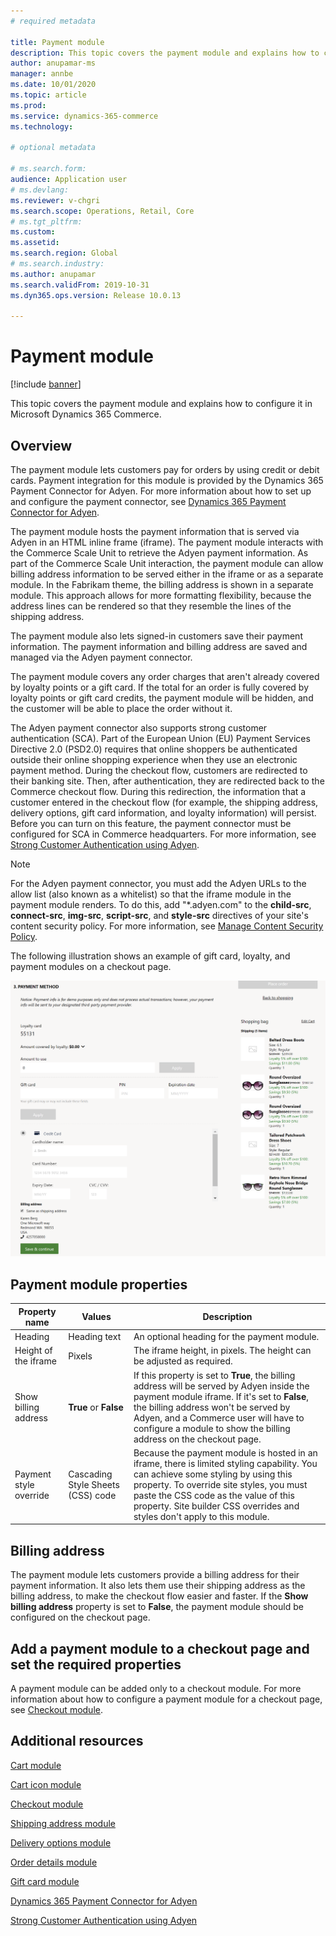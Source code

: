 ```yaml
---
# required metadata

title: Payment module
description: This topic covers the payment module and explains how to configure it in Microsoft Dynamics 365 Commerce.
author: anupamar-ms
manager: annbe
ms.date: 10/01/2020
ms.topic: article
ms.prod: 
ms.service: dynamics-365-commerce
ms.technology: 

# optional metadata

# ms.search.form: 
audience: Application user
# ms.devlang: 
ms.reviewer: v-chgri
ms.search.scope: Operations, Retail, Core
# ms.tgt_pltfrm: 
ms.custom: 
ms.assetid: 
ms.search.region: Global
# ms.search.industry: 
ms.author: anupamar
ms.search.validFrom: 2019-10-31
ms.dyn365.ops.version: Release 10.0.13

---
```


# Payment module

[!include [banner](includes/banner.md)]

This topic covers the payment module and explains how to configure it in Microsoft Dynamics 365 Commerce.

## Overview

The payment module lets customers pay for orders by using credit or debit cards. Payment integration for this module is provided by the Dynamics 365 Payment Connector for Adyen. For more information about how to set up and configure the payment connector, see [Dynamics 365 Payment Connector for Adyen](dev-itpro/adyen-connector.md).

The payment module hosts the payment information that is served via Adyen in an HTML inline frame (iframe). The payment module interacts with the Commerce Scale Unit to retrieve the Adyen payment information. As part of the Commerce Scale Unit interaction, the payment module can allow billing address information to be served either in the iframe or as a separate module. In the Fabrikam theme, the billing address is shown in a separate module. This approach allows for more formatting flexibility, because the address lines can be rendered so that they resemble the lines of the shipping address.

The payment module also lets signed-in customers save their payment information. The payment information and billing address are saved and managed via the Adyen payment connector.

The payment module covers any order charges that aren't already covered by loyalty points or a gift card. If the total for an order is fully covered by loyalty points or gift card credits, the payment module will be hidden, and the customer will be able to place the order without it.

The Adyen payment connector also supports strong customer authentication (SCA). Part of the European Union (EU) Payment Services Directive 2.0 (PSD2.0) requires that online shoppers be authenticated outside their online shopping experience when they use an electronic payment method. During the checkout flow,  customers are redirected to their banking site. Then, after authentication, they are redirected back to the Commerce checkout flow. During this redirection, the information that a customer entered in the checkout flow (for example, the shipping address, delivery options, gift card information, and loyalty information) will persist. Before you can turn on this feature, the payment connector must be configured for SCA in Commerce headquarters. For more information, see [Strong Customer Authentication using Adyen](adyen_redirect.md).

> [!NOTE]
> For the Adyen payment connector, you must add the Adyen URLs to the allow list (also known as a whitelist) so that the iframe module in the payment module renders. To do this, add "&#42;.adyen.com" to the **child-src**, **connect-src**, **img-src**, **script-src**, and **style-src** directives of your site's content security policy. For more information, see [Manage Content Security Policy](manage-csp.md). 

The following illustration shows an example of gift card, loyalty, and payment modules on a checkout page.

![Example of gift card, loyalty, and payment modules on a checkout page](./media/ecommerce-payments.PNG)

## Payment module properties

| Property name | Values | Description |
|---------------|--------|-------------|
| Heading | Heading text | An optional heading for the payment module. |
| Height of the iframe | Pixels | The iframe height, in pixels. The height can be adjusted as required. |
| Show billing address | **True** or **False** | If this property is set to **True**, the billing address will be served by Adyen inside the payment module iframe. If it's set to **False**, the billing address won't be served by Adyen, and a Commerce user will have to configure a module to show the billing address on the checkout page. |
| Payment style override | Cascading Style Sheets (CSS) code | Because the payment module is hosted in an iframe, there is limited styling capability. You can achieve some styling by using this property. To override site styles, you must paste the CSS code as the value of this property. Site builder CSS overrides and styles don't apply to this module. |

## Billing address

The payment module lets customers provide a billing address for their payment information. It also lets them  use their shipping address as the billing address, to make the checkout flow easier and faster. If the **Show billing address** property is set to **False**, the payment module should be configured on the checkout page.

## Add a payment module to a checkout page and set the required properties

A payment module can be added only to a checkout module. For more information about how to configure a payment module for a checkout page, see [Checkout module](add-checkout-module.md).

## Additional resources

[Cart module](add-cart-module.md)

[Cart icon module](cart-icon-module.md)

[Checkout module](add-checkout-module.md)

[Shipping address module](ship-address-module.md)

[Delivery options module](delivery-options-module.md)

[Order details module](order-confirmation-module.md)

[Gift card module](add-giftcard.md)

[Dynamics 365 Payment Connector for Adyen](dev-itpro/adyen-connector.md)

[Strong Customer Authentication using Adyen](adyen_redirect.md)

